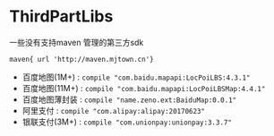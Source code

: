 # ThirdPartLibs

一些没有支持maven 管理的第三方sdk

`maven{ url 'http://maven.mjtown.cn'}`

- 百度地图(1M+) : `compile "com.baidu.mapapi:LocPoiLBS:4.3.1"`
- 百度地图(11M+) : `compile "com.baidu.mapapi:LocPoiLBSMap:4.4.1"`
- 百度地图薄封装 : `compile "name.zeno.ext:BaiduMap:0.0.1"`
- 阿里支付 : `compile "com.alipay:alipay:20170623"`
- 银联支付(3M+) : `compile "com.unionpay:unionpay:3.3.7"`

